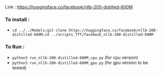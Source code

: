 Link : https://huggingface.co/facebook/nllb-200-distilled-600M

### To install : 
- `cd ../../Models;git clone https://huggingface.co/facebook/nllb-200-distilled-600M;cd ../scripts_TTT/facebook_nllb-200-distilled-600M`

### To Run :
- `python3 run_nllb-200-distilled-600M_cpu.py` (for cpu version)
- `python3 run_nllb-200-distilled-600M_gpu.py` (for gpu version to be tested)